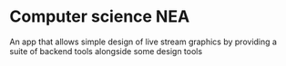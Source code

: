 # Computer science NEA     
An app that allows simple design of live stream graphics by providing a suite of backend tools alongside some design tools